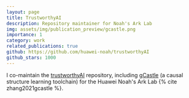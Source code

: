 ```yaml
---
layout: page
title: TrustworthyAI
description: Repository maintainer for Noah's Ark Lab
img: assets/img/publication_preview/gcastle.png
importance: 1
category: work
related_publications: true
github: https://github.com/huawei-noah/trustworthyAI
github_stars: 1000
---
```


I co-maintain the [trustworthyAI](https://github.com/huawei-noah/trustworthyAI) repository, including [gCastle](https://github.com/huawei-noah/trustworthyAI/tree/master/gcastle) (a causal structure learning toolchain) for the Huawei Noah's Ark Lab {% cite zhang2021gcastle %}.

